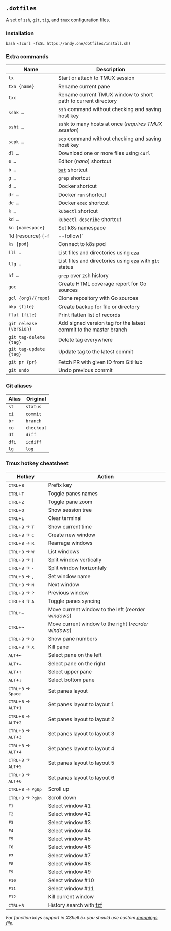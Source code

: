 ## `.dotfiles`

A set of `zsh`, `git`, `tig`, and `tmux` configuration files.

### Installation

```
bash <(curl -fsSL https://andy.one/dotfiles/install.sh)
```

### Extra commands

| Name | Description |
|------|-------------|
| `tx` | Start or attach to TMUX session |
| `txn {name}` | Rename current pane |
| `txc` | Rename current TMUX window to short path to current directory |
| `sshk …` | `ssh` command without checking and saving host key |
| `ssht …` | `sshk` to many hosts at once (_requires TMUX session_) |
| `scpk …` | `scp` command without checking and saving host key |
| `dl …` | Download one or more files using `curl` |
| `e …` | Editor (_nano_) shortcut |
| `b …` | [`bat`](https://github.com/sharkdp/bat) shortcut |
| `g …` | `grep` shortcut |
| `d …` | Docker shortcut |
| `dr …` | Docker `run` shortcut |
| `de …` | Docker `exec` shortcut |
| `k …` | `kubectl` shortcut |
| `kd …` | `kubectl describe` shortcut |
| `kn {namespace}` | Set k8s namespace |
| `kl {resource} {-f|--follow}` | View k8s resource logs |
| `ks {pod}` | Connect to k8s pod |
| `lll …` | List files and directories using [`eza`](https://github.com/eza-community/eza) |
| `llg …` | List files and directories using [`eza`](https://github.com/eza-community/eza) with `git` status |
| `hf …` | `grep` over zsh history |
| `goc` | Create HTML coverage report for Go sources |
| `gcl {org}/{repo}` | Clone repository with Go sources |
| `bkp {file}` | Create backup for file or directory |
| `flat {file}` | Print flatten list of records |
| `git release {version}` | Add signed version tag for the latest commit to the master branch |
| `git tag-delete {tag}` | Delete tag everywhere |
| `git tag-update {tag}` | Update tag to the latest commit |
| `git pr {pr}` | Fetch PR with given ID from GitHub |
| `git undo` | Undo previous commit |

### Git aliases

| Alias | Original   |
|-------|------------|
| `st`  | `status`   |
| `ci`  | `commit`   |
| `br`  | `branch`   |
| `co`  | `checkout` |
| `df`  | `diff`     |
| `dfi` | `icdiff`   |
| `lg`  | `log`      |

### Tmux hotkey cheatsheet

| Hotkey | Action |
|--------|--------|
| <kbd>CTRL</kbd>+<kbd>B</kbd> | Prefix key |
| <kbd>CTRL</kbd>+<kbd>T</kbd> | Toggle panes names |
| <kbd>CTRL</kbd>+<kbd>Z</kbd> | Toggle pane zoom |
| <kbd>CTRL</kbd>+<kbd>Q</kbd> | Show session tree |
| <kbd>CTRL</kbd>+<kbd>L</kbd> | Clear terminal |
| <kbd>CTRL</kbd>+<kbd>B</kbd> → <kbd>T</kbd> | Show current time |
| <kbd>CTRL</kbd>+<kbd>B</kbd> → <kbd>С</kbd> | Create new window |
| <kbd>CTRL</kbd>+<kbd>B</kbd> → <kbd>R</kbd> | Rearrage windows |
| <kbd>CTRL</kbd>+<kbd>B</kbd> → <kbd>W</kbd> | List windows |
| <kbd>CTRL</kbd>+<kbd>B</kbd> → <kbd>\|</kbd> | Split window vertically |
| <kbd>CTRL</kbd>+<kbd>B</kbd> → <kbd>\-</kbd> | Split window horizontaly |
| <kbd>CTRL</kbd>+<kbd>B</kbd> → <kbd>,</kbd> | Set window name |
| <kbd>CTRL</kbd>+<kbd>B</kbd> → <kbd>N</kbd> | Next window |
| <kbd>CTRL</kbd>+<kbd>B</kbd> → <kbd>P</kbd> | Previous window |
| <kbd>CTRL</kbd>+<kbd>B</kbd> → <kbd>A</kbd> | Toggle panes syncing |
| <kbd>CTRL</kbd>+<kbd>←</kbd> | Move current window to the left (_reorder windows_) |
| <kbd>CTRL</kbd>+<kbd>→</kbd> | Move current window to the right (_reorder windows_) |
| <kbd>CTRL</kbd>+<kbd>B</kbd> → <kbd>Q</kbd> | Show pane numbers |
| <kbd>CTRL</kbd>+<kbd>B</kbd> → <kbd>X</kbd> | Kill pane |
| <kbd>ALT</kbd>+<kbd>←</kbd> | Select pane on the left |
| <kbd>ALT</kbd>+<kbd>→</kbd> | Select pane on the right |
| <kbd>ALT</kbd>+<kbd>↑</kbd> | Select upper pane |
| <kbd>ALT</kbd>+<kbd>↓</kbd> | Select bottom pane |
| <kbd>CTRL</kbd>+<kbd>B</kbd> → <kbd>Space</kbd> | Set panes layout |
| <kbd>CTRL</kbd>+<kbd>B</kbd> → <kbd>ALT</kbd>+<kbd>1</kbd> | Set panes layout to layout 1 |
| <kbd>CTRL</kbd>+<kbd>B</kbd> → <kbd>ALT</kbd>+<kbd>2</kbd> | Set panes layout to layout 2 |
| <kbd>CTRL</kbd>+<kbd>B</kbd> → <kbd>ALT</kbd>+<kbd>3</kbd> | Set panes layout to layout 3 |
| <kbd>CTRL</kbd>+<kbd>B</kbd> → <kbd>ALT</kbd>+<kbd>4</kbd> | Set panes layout to layout 4 |
| <kbd>CTRL</kbd>+<kbd>B</kbd> → <kbd>ALT</kbd>+<kbd>5</kbd> | Set panes layout to layout 5 |
| <kbd>CTRL</kbd>+<kbd>B</kbd> → <kbd>ALT</kbd>+<kbd>6</kbd> | Set panes layout to layout 6 |
| <kbd>CTRL</kbd>+<kbd>B</kbd> → <kbd>PgUp</kbd> | Scroll up |
| <kbd>CTRL</kbd>+<kbd>B</kbd> → <kbd>PgDn</kbd> | Scroll down |
| <kbd>F1</kbd> | Select window #1 |
| <kbd>F2</kbd> | Select window #2 |
| <kbd>F3</kbd> | Select window #3 |
| <kbd>F4</kbd> | Select window #4 |
| <kbd>F5</kbd> | Select window #5 |
| <kbd>F6</kbd> | Select window #6 |
| <kbd>F7</kbd> | Select window #7 |
| <kbd>F8</kbd> | Select window #8 |
| <kbd>F9</kbd> | Select window #9 |
| <kbd>F10</kbd> | Select window #10 |
| <kbd>F11</kbd> | Select window #11 |
| <kbd>F12</kbd> | Kill current window |
| <kbd>CTRL</kbd>+<kbd>R</kbd> | History search with [fzf](https://github.com/junegunn/fzf) |

_For function keys support in XShell 5+ you should use custom [mappings file](xshell.tkm)._
